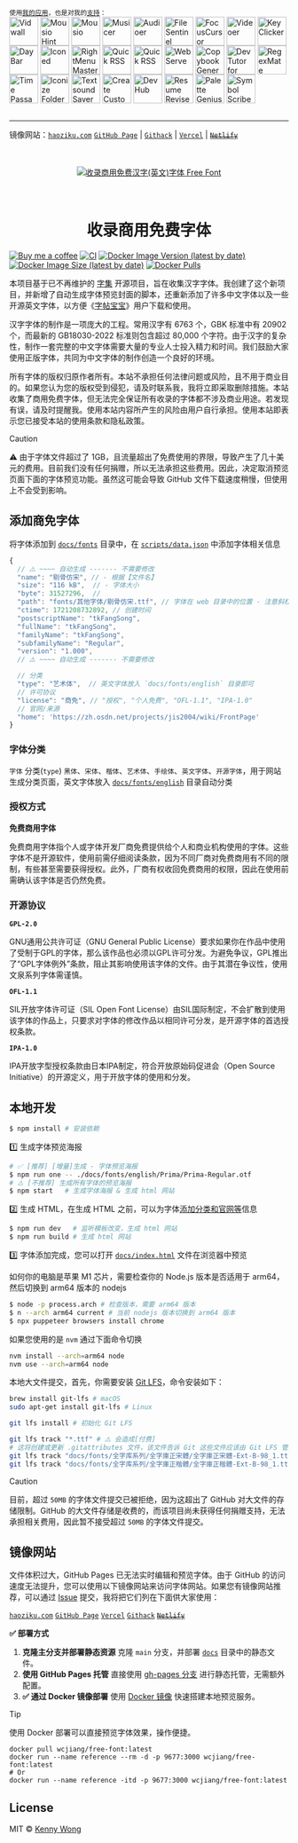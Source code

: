 <div markdown="1">
  <sup>使用<a href="https://wangchujiang.com/#/app" target="_blank">我的应用</a>，也是对我的<a href="https://wangchujiang.com/#/sponsor" target="_blank">支持</a>：</sup>
  <br>
    <a target="_blank" href="https://apps.apple.com/app/Vidwall/6747587746" title="Vidwall for macOS"><img align="center" alt="Vidwall" height="52" width="52" src="https://github.com/user-attachments/assets/7b5df70a-ed91-4d4b-85be-f00e60a09ce9"></a>
    <a target="_blank" href="https://wangchujiang.com/mousio-hint/" title="Mousio Hint for macOS"><img align="center" alt="Mousio Hint" height="52" width="52" src="https://github.com/user-attachments/assets/3c0af128-0cef-44e5-a8db-4741dc5a6690"></a>
    <a target="_blank" href="https://apps.apple.com/app/6746747327" title="Mousio for macOS"><img align="center" alt="Mousio" height="52" width="52" src="https://github.com/user-attachments/assets/9edf61ff-5a6c-4676-9cc2-8fd3c1ad0dfb"></a>
    <a target="_blank" href="https://apps.apple.com/app/6745227444" title="Musicer for macOS"><img align="center" alt="Musicer" height="52" width="52" src="https://github.com/user-attachments/assets/b7abfba8-88ff-4c86-a125-43073d5aef22"></a>
    <a target="_blank" href="https://apps.apple.com/app/6743841447" title="Audioer for macOS"><img align="center" alt="Audioer" height="52" width="52" src="https://github.com/user-attachments/assets/7a836865-8c90-4119-87bc-19e06a76c957"></a>
    <a target="_blank" href="https://apps.apple.com/app/6744690194" title="FileSentinel for macOS"><img align="center" alt="FileSentinel" height="52" width="52" src="https://github.com/user-attachments/assets/28bce2cc-290e-45bf-9068-585ff6ecafe9"></a>
    <a target="_blank" href="https://apps.apple.com/app/6743495172" title="FocusCursor for macOS"><img align="center" alt="FocusCursor" height="52" width="52" src="https://github.com/user-attachments/assets/d543668a-737b-4853-a6bb-eaa269e69836"></a>
    <a target="_blank" href="https://apps.apple.com/app/6742680573" title="Videoer for macOS"><img align="center" alt="Videoer" height="52" width="52" src="https://github.com/user-attachments/assets/10ffb0f1-0625-40d6-93f1-2c2496592595"></a>
    <a target="_blank" href="https://apps.apple.com/app/6740425504" title="KeyClicker for macOS"><img align="center" alt="KeyClicker" height="52" width="52" src="https://github.com/user-attachments/assets/5a19fcb9-cb81-4855-b4ea-31c604d9612a"></a>
    <a target="_blank" href="https://apps.apple.com/app/6739052447" title="DayBar for macOS"><img align="center" alt="DayBar" height="52" width="52" src="https://github.com/user-attachments/assets/771b608d-594c-492d-8532-d9231e383f5b"></a>
    <a target="_blank" href="https://apps.apple.com/app/6739444407" title="Iconed for macOS"><img align="center" alt="Iconed" height="52" width="52" src="https://github.com/user-attachments/assets/8a35dc7b-4faf-4e2a-9311-f66d6844a896"></a>
    <a target="_blank" href="https://apps.apple.com/app/6737160756" title="RightMenu Master for macOS"><img align="center" alt="RightMenu Master" height="52" width="52" src="https://github.com/user-attachments/assets/39a76541-71bf-4de7-a01c-c62f0557dff5"></a>
    <a target="_blank" href="https://apps.apple.com/app/6723903021" title="Paste Quick for macOS"><img align="center" alt="Quick RSS" height="52" width="52" src="https://github.com/user-attachments/assets/bdaad5b7-9810-44ce-8f17-8410864465d2"></a>
    <a target="_blank" href="https://apps.apple.com/app/6670696072" title="Quick RSS for macOS/iOS"><img align="center" alt="Quick RSS" height="52" width="52" src="https://github.com/user-attachments/assets/374106b5-a448-4d1d-9ccb-b04b6bc681ed"></a>
    <a target="_blank" href="https://apps.apple.com/app/6670167443" title="Web Serve for macOS"><img align="center" alt="Web Serve" height="52" width="52" src="https://github.com/user-attachments/assets/e1d9f76f-0f3d-4ba5-8a15-253ee173bb1c"></a>
    <a target="_blank" href="https://apps.apple.com/app/6503953628" title="Copybook Generator for macOS/iOS"><img align="center" alt="Copybook Generator" height="52" width="52" src="https://github.com/jaywcjlove/jaywcjlove/assets/1680273/b90e42ff-158b-4534-82ca-5898fd0e8d73"></a>
    <a target="_blank" href="https://apps.apple.com/app/6471227008" title="DevTutor for macOS/iOS"><img align="center" alt="DevTutor for SwiftUI" height="52" width="52" src="https://github.com/jaywcjlove/jaywcjlove/assets/1680273/f15c154d-0192-48eb-8e0e-9e245ffd974a"></a>
    <a target="_blank" href="https://apps.apple.com/app/6479819388" title="RegexMate for macOS/iOS"><img align="center" alt="RegexMate" height="52" width="52" src="https://github.com/jaywcjlove/jaywcjlove/assets/1680273/aabe5aa9-9a96-4390-8bed-c3e4023d0dea"></a>
    <a target="_blank" href="https://apps.apple.com/app/6479194014" title="Time Passage for macOS/iOS"><img align="center" alt="Time Passage" height="52" width="52" src="https://github.com/jaywcjlove/time-passage/assets/1680273/6f30e429-e6f3-4dbe-9921-a5effe2a05e9"></a>
    <a target="_blank" href="https://apps.apple.com/app/6478772538" title="IconizeFolder for macOS"><img align="center" alt="Iconize Folder" height="52" width="52" src="https://github.com/jaywcjlove/jaywcjlove/assets/1680273/fa9d8b9c-1e51-4ded-877c-fa5b21c47220"></a>
    <a target="_blank" href="https://apps.apple.com/app/6478511402" title="Textsound Saver for macOS/iOS"><img align="center" alt="Textsound Saver" height="52" width="52" src="https://github.com/jaywcjlove/jaywcjlove/assets/1680273/0595e842-980b-4574-8891-a8ba853a08be"></a>
    <a target="_blank" href="https://apps.apple.com/app/6476924627" title="Create Custom Symbols for macOS"><img align="center" alt="Create Custom Symbols" height="52" width="52" src="https://github.com/jaywcjlove/jaywcjlove/assets/1680273/8cd022ce-a3f1-4e89-b7c6-6fbd0d4db77c"></a>
    <a target="_blank" href="https://apps.apple.com/app/6476452351" title="DevHub for macOS"><img align="center" alt="DevHub" height="52" width="52" src="https://github.com/user-attachments/assets/4a44a4fd-67ce-430b-af0a-72f18feaa47d"></a>
    <a target="_blank" href="https://apps.apple.com/app/6476400184" title="Resume Revise for macOS"><img align="center" alt="Resume Revise" height="52" width="52" src="https://github.com/jaywcjlove/jaywcjlove/assets/1680273/c9954a20-1905-48de-bdf8-d71837974aa2"></a>
    <a target="_blank" href="https://apps.apple.com/app/6472593276" title="Palette Genius for macOS"><img align="center" alt="Palette Genius" height="52" width="52" src="https://github.com/jaywcjlove/jaywcjlove/assets/1680273/27340413-d355-45b2-8f6f-6ac37682d957"></a>
    <a target="_blank" href="https://apps.apple.com/app/6470879005" title="Symbol Scribe for macOS"><img align="center" alt="Symbol Scribe" height="52" width="52" src="https://github.com/jaywcjlove/jaywcjlove/assets/1680273/c7249f05-fa70-4def-a1e9-571d5f171fc9"></a>
  <br><br>
</div>
<hr>


镜像网站：[`haoziku.com`](https://haoziku.com/) [`GitHub Page`](https://jaywcjlove.github.io/free-font/) | [`Githack`](https://raw.githack.com/jaywcjlove/free-font/main/docs/index.html) | [`Vercel`](https://free-font.vercel.app) | ~~[`Netlify`](https://freefont.netlify.app)~~
<br />
<br />
<br />
<div align="center">
  <a href="https://wangchujiang.com/free-font/">
    <img src="https://github.com/user-attachments/assets/e050dbf1-464c-44ac-89a8-eaf21490200c" alt="收录商用免费汉字(英文)字体 Free Font">
  </a>
  <br />
  <br />
  <br />
  <h1>收录商用免费字体</h1>
</div>

[![Buy me a coffee](https://img.shields.io/badge/Buy_Me_a_Coffee-ffdd00?logo=buy-me-a-coffee&logoColor=black)](https://jaywcjlove.github.io/#/sponsor)
[![CI](https://github.com/jaywcjlove/free-font/actions/workflows/ci.yml/badge.svg)](https://github.com/jaywcjlove/free-font/actions/workflows/ci.yml)
[![Docker Image Version (latest by date)](https://img.shields.io/docker/v/wcjiang/free-font)](https://hub.docker.com/r/wcjiang/free-font)
[![Docker Image Size (latest by date)](https://img.shields.io/docker/image-size/wcjiang/free-font)](https://hub.docker.com/r/wcjiang/free-font)
[![Docker Pulls](https://img.shields.io/docker/pulls/wcjiang/free-font)](https://hub.docker.com/r/wcjiang/free-font)

本项目基于已不再维护的 [字集](https://github.com/wordshub/free-font) 开源项目，旨在收集汉字字体。我创建了这个新项目，并新增了自动生成字体预览封面的脚本，还重新添加了许多中文字体以及一些开源英文字体，以方便《[字帖宝宝](https://github.com/jaywcjlove/copybook-generator)》用户下载和使用。

汉字字体的制作是一项庞大的工程。常用汉字有 6763 个，GBK 标准中有 20902 个，而最新的 GB18030-2022 标准则包含超过 80,000 个字符。由于汉字的复杂性，制作一套完整的中文字体需要大量的专业人士投入精力和时间。我们鼓励大家使用正版字体，共同为中文字体的制作创造一个良好的环境。

所有字体的版权归原作者所有。本站不承担任何法律问题或风险，且不用于商业目的。如果您认为您的版权受到侵犯，请及时联系我，我将立即采取删除措施。本站收集了商用免费字体，但无法完全保证所有收录的字体都不涉及商业用途。若发现有误，请及时提醒我。使用本站内容所产生的风险由用户自行承担。使用本站即表示您已接受本站的使用条款和隐私政策。

> [!CAUTION]
> 
> ⚠️ 由于字体文件超过了 1GB，且流量超出了免费使用的界限，导致产生了几十美元的费用。目前我们没有任何捐赠，所以无法承担这些费用。因此，决定取消预览页面下面的字体预览功能。虽然这可能会导致 GitHub 文件下载速度稍慢，但使用上不会受到影响。

## 添加商免字体

将字体添加到 [`docs/fonts`](./docs/fonts/) 目录中，在 [`scripts/data.json`](./scripts/data.json) 中添加字体相关信息

```js
{
  // ⚠️ ~~~~ 自动生成 ------- 不需要修改
  "name": "剔骨仿宋", // - 根据【文件名】
  "size": "116 kB",  // - 字体大小
  "byte": 31527296,  // 
  "path": "fonts/其他字体/剔骨仿宋.ttf", // 字体在 web 目录中的位置 - 注意斜杠 `/`
  "ctime": 1721208732892, // 创建时间
  "postscriptName": "tkFangSong",
  "fullName": "tkFangSong",
  "familyName": "tkFangSong",
  "subfamilyName": "Regular",
  "version": "1.000",
  // ⚠️ ~~~~ 自动生成 ------- 不需要修改

  // 分类
  "type": "艺术体",  // 英文字体放入 `docs/fonts/english` 目录即可
  // 许可协议
  "license": "商免", // "授权", "个人免费", "OFL-1.1", "IPA-1.0"
  // 官网/来源
  "home": 'https://zh.osdn.net/projects/jis2004/wiki/FrontPage'
}
```

### 字体分类

`字体` 分类(`type`) `黑体`、`宋体`、`楷体`、`艺术体`、`手绘体`、`英文字体`、`开源字体`，用于网站生成分类页面，英文字体放入 [`docs/fonts/english`](./docs/fonts/english/) 目录自动分类

### 授权方式

**免费商用字体**

免费商用字体指个人或字体开发厂商免费提供给个人和商业机构使用的字体。这些字体不是开源软件，使用前需仔细阅读条款，因为不同厂商对免费商用有不同的限制，有些甚至需要获得授权。此外，厂商有权收回免费商用的权限，因此在使用前需确认该字体是否仍然免费。

### 开源协议

**`GPL-2.0`**

GNU通用公共许可证（GNU General Public License）要求如果你在作品中使用了受制于GPL的字体，那么该作品也必须以GPL许可分发。为避免争议，GPL推出了“GPL字体例外”条款，阻止其影响使用该字体的文件。由于其潜在争议性，使用文泉系列字体需谨慎。

**`OFL-1.1`**

SIL开放字体许可证（SIL Open Font License）由SIL国际制定，不会扩散到使用该字体的作品上，只要求对字体的修改作品以相同许可分发，是开源字体的首选授权条款。

**`IPA-1.0`**

IPA开放字型授权条款由日本IPA制定，符合开放原始码促进会（Open Source Initiative）的开源定义，用于开放字体的使用和分发。

## 本地开发

```sh
$ npm install # 安装依赖
```

1️⃣ 生成字体预览海报

```sh
# ✅ [推荐] [增量]生成 - 字体预览海报
$ npm run one -- ./docs/fonts/english/Prima/Prima-Regular.otf
# ⚠️ [不推荐] 生成所有字体的预览海报
$ npm start   # 生成字体海报 & 生成 html 网站
```

2️⃣ 生成 HTML，在生成 HTML 之前，可以为字体[添加分类和官网等](#添加商免字体)信息

```sh
$ npm run dev   # 监听模板改变，生成 html 网站
$ npm run build # 生成 html 网站
```

3️⃣ 字体添加完成，您可以打开 [`docs/index.html`](docs/index.html) 文件在浏览器中预览

如何你的电脑是苹果 M1 芯片，需要检查你的 Node.js 版本是否适用于 arm64，然后切换到 arm64 版本的 nodejs

```sh
$ node -p process.arch # 检查版本，需要 arm64 版本
$ n --arch arm64 current # 当前 nodejs 版本切换到 arm64 版本
$ npx puppeteer browsers install chrome
```

如果您使用的是 `nvm` 通过下面命令切换

```sh
nvm install --arch=arm64 node
nvm use --arch=arm64 node
```

本地大文件提交，首先，你需要安装 [Git LFS](https://git-lfs.com/)，命令安装如下：

```sh
brew install git-lfs # macOS
sudo apt-get install git-lfs # Linux

git lfs install # 初始化 Git LFS

git lfs track "*.ttf" # ⚠️ 会造成[付费]
# 这将创建或更新 .gitattributes 文件，该文件告诉 Git 这些文件应该由 Git LFS 管理
git lfs track "docs/fonts/全字库系列/全字庫正宋體/全字庫正宋體-Ext-B-98_1.ttf"
git lfs track "docs/fonts/全字库系列/全字庫正楷體/全字庫正楷體-Ext-B-98_1.ttf"
```

> [!CAUTION]
> 
> 目前，超过 `50MB` 的字体文件提交已被拒绝，因为这超出了 GitHub 对大文件的存储限制。GitHub 的大文件存储是收费的，而该项目尚未获得任何捐赠支持，无法承担相关费用，因此暂不接受超过 `50MB` 的字体文件提交。

## 镜像网站

文件体积过大，GitHub Pages 已无法实时编辑和预览字体。由于 GitHub 的访问速度无法提升，您可以使用以下镜像网站来访问字体网站。如果您有镜像网站推荐，可以通过 [Issue](https://github.com/jaywcjlove/free-font/issues) 提交，我将把它们列在下面供大家使用：

[`haoziku.com`](https://haoziku.com/) [`GitHub Page`](https://jaywcjlove.github.io/free-font/) [`Vercel`](https://free-font.vercel.app) [`Githack`](https://raw.githack.com/jaywcjlove/free-font/main/docs/index.html) ~~[`Netlify`](https://freefont.netlify.app)~~

**✅ 部署方式**

1. **克隆主分支并部署静态资源** 克隆 `main` 分支，并部署 [`docs`](./docs/) 目录中的静态文件。
2. **使用 GitHub Pages 托管** 直接使用 [gh-pages 分支](https://github.com/jaywcjlove/free-font/tree/gh-pages) 进行静态托管，无需额外配置。
3. **✅ 通过 Docker 镜像部署** 使用 [Docker 镜像](https://hub.docker.com/r/wcjiang/free-font) 快速搭建本地预览服务。

> [!TIP]
> 
> 使用 Docker 部署可以直接预览字体效果，操作便捷。

```shell
docker pull wcjiang/free-font:latest
docker run --name reference --rm -d -p 9677:3000 wcjiang/free-font:latest
# Or
docker run --name reference -itd -p 9677:3000 wcjiang/free-font:latest
```

## License

MIT © [Kenny Wong](https://github.com/jaywcjlove)
